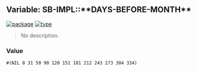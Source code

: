 ## Variable: SB-IMPL::\*\*DAYS-BEFORE-MONTH\*\*
[![package](https://img.shields.io/badge/Package-SB--IMPL-5f9ea0.svg?style=social&colorA=999999)](../) [![type](https://img.shields.io/badge/Type-Variable-5f9ea0.svg?style=social&colorA=999999)](../#variable) 

> No description.

### Value
```
#(NIL 0 31 59 90 120 151 181 212 243 273 304 334)
```

